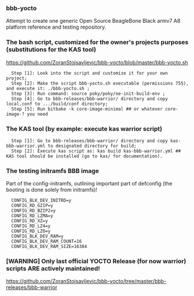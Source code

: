 ### bbb-yocto
Attempt to create one generic Open Source BeagleBone Black armv7 A8 platform reference and testing repository.

### The bash script, customized for the owner's projects purposes (substitutions for the KAS tool)

https://github.com/ZoranStojsavljevic/bbb-yocto/blob/master/bbb-yocto.sh
```
  Step [1]: Look into the script and customize it for your own project;
  Step [2]: Make the script bbb-yocto.sh executable (permissions 755), and execute it: ./bbb-yocto.sh ;
  Step [3]: Run command: source poky/poky/oe-init-build-env ;
  Step [4]: Go to bbb-releases/bbb-warrior/ directory and copy local.conf to .../build/conf directory;
  Step [5]: Run bitbake -k core-image-minimal ## or whatever core-image-? you need
```
### The KAS tool (by example: execute kas warrior script)
```
  Step [1]: Go to bbb-releases/bbb-warrior/ directory and copy kas-bbb-warrior.yml to designated directory for build;
  Step [2]: Execute kas script as: kas build kas-bbb-warrior.yml ## KAS tool should be installed (go to kas/ for documentation).
```
### The testing initramfs BBB image
 Part of the config-initramfs, outlining important part of defconfig (the booting is done solely from initramfs)!
```
  CONFIG_BLK_DEV_INITRD=y
  CONFIG_RD_GZIP=y
  CONFIG_RD_BZIP2=y
  CONFIG_RD_LZMA=y
  CONFIG_RD_XZ=y
  CONFIG_RD_LZ4=y
  CONFIG_RD_LZO=y
  CONFIG_BLK_DEV_RAM=y
  CONFIG_BLK_DEV_RAM_COUNT=16
  CONFIG_BLK_DEV_RAM_SIZE=16384
```
### [WARNING] Only last official YOCTO Release (for now warrior) scripts ARE actively maintained!

https://github.com/ZoranStojsavljevic/bbb-yocto/tree/master/bbb-releases/bbb-warrior
